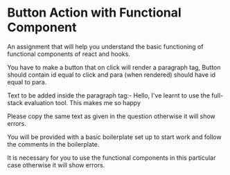 # Button Action with Functional Component
An assignment that will help you understand the basic functioning of functional components of react and hooks.

You have to make a button that on click will render a paragraph tag, Button should contain id equal to click and para (when rendered) should have id equal to para.

Text to be added inside the paragraph tag:- Hello, I've learnt to use the full-stack evaluation tool. This makes me so happy

Please copy the same text as given in the question otherwise it will show errors.

You will be provided with a basic boilerplate set up to start work and follow the comments in the boilerplate.

It is necessary for you to use the functional components in this particular case otherwise it will show errors.